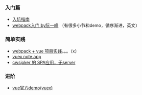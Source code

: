### 入门篇
* [入坑指南](http://guowenfh.github.io/2016/03/24/vue-webpack-01-base/)
* [webpack入门 by阮一峰](https://github.com/ruanyf/webpack-demos) （有很多小节和demo，循序渐进，英文）

### 简单实践
* [webpack + vue 项目实践](http://jiongks.name/blog/just-vue/)。。。（x）
* [vuex note app](https://segmentfault.com/a/1190000005891026?hmsr=toutiao.io&utm_medium=toutiao.io&utm_source=toutiao.io)
* [cwsjoker 的 SPA应用，无server](https://github.com/cwsjoker/webpack-vue-spa-demo)

### 进阶
* [vue官方demo(vuex)](https://github.com/vuejs/vue-hackernews-2.0)

